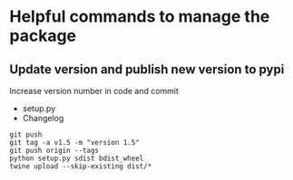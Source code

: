 # Helpful commands to manage the package

## Update version and publish new version to pypi

Increase version number in code and commit
- setup.py
- Changelog

```
git push
git tag -a v1.5 -m "version 1.5"
git push origin --tags
python setup.py sdist bdist_wheel
twine upload --skip-existing dist/*
```
